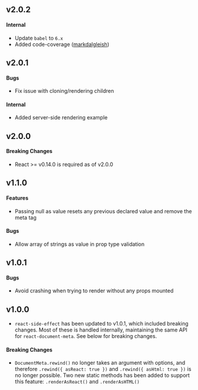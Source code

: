 v2.0.2
--------------------

#### Internal
- Update `babel` to `6.x`
- Added code-coverage ([markdalgleish](https://github.com/markdalgleish))


v2.0.1
--------------------

#### Bugs
- Fix issue with cloning/rendering children

#### Internal
- Added server-side rendering example


v2.0.0
--------------------

#### Breaking Changes
- React >= v0.14.0 is required as of v2.0.0


v1.1.0
--------------------

#### Features
- Passing null as value resets any previous declared value and remove the meta tag

#### Bugs
- Allow array of strings as value in prop type validation


v1.0.1
--------------------

#### Bugs
- Avoid crashing when trying to render without any props mounted


v1.0.0
--------------------

- `react-side-effect` has been updated to v1.0.1, which included breaking changes. Most of these is handled internally, maintaining the same API for `react-document-meta`. See below for breaking changes.


#### Breaking Changes
- `DocumentMeta.rewind()` no longer takes an argument with options, and therefore `.rewind({ asReact: true })` and `.rewind({ asHtml: true })` is no longer possible. Two new static methods has been added to support this feature: `.renderAsReact()` and `.renderAsHTML()`

